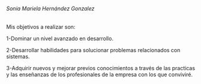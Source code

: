 ###### Sonia Mariela Hernández Gonzalez

##### 

Mis objetivos a realizar son:



1-Dominar un nivel avanzado en desarrollo.



2-Desarrollar habilidades para solucionar problemas relacionados con sistemas.



3-Adquirir nuevos y mejorar previos conocimientos a través de las practicas y las enseñanzas de los profesionales de la empresa con los que conviviré.







